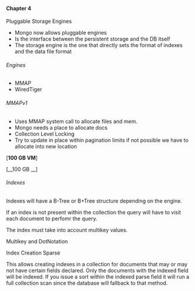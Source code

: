 #### Chapter 4

Pluggable Storage Engines

- Mongo now allows pluggable engines
- Is the interface between the persistent storage and the DB itself
- The storage engine is the one that directly sets the format of indexes and the data file format

###### Engines

- MMAP
- WiredTiger

###### MMAPv1

- Uses MMAP system call to allocate files and mem.
- Mongo needs a place to allocate docs
- Collection Level Locking
- Try to update in place within pagination limits if not possible we have to allocate into new location

[__100 GB VM__]

[__100 GB __] 

###### Indexes

Indexes will have a B-Tree or B+Tree structure depending on the engine.

If an index is not present within the collection the query will have to visit each document to perfomr the query.

The index must take into account multikey values.

Multikey and DotNotation

Index Creation Sparse

This allows creating indexes in a collection for documents that may or may not have certain fields declared. Only the documents with the indexed field will be indexed. If you issue a sort within the indexed parse field it will run a full collection scan since the database will fallback to that method.
